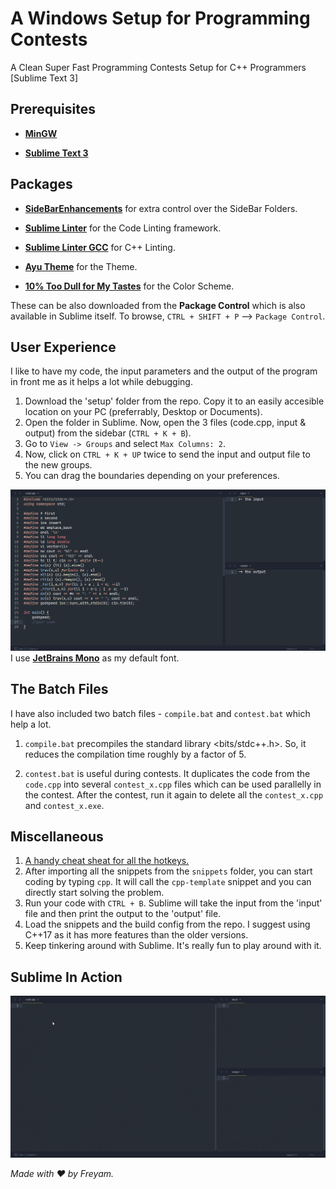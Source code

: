 # A Windows Setup for Programming Contests
A Clean Super Fast Programming Contests Setup for C++ Programmers [Sublime Text 3]


## Prerequisites
* [**MinGW**](https://sourceforge.net/projects/mingw/files/latest/download "Download Link")

* [**Sublime Text 3**](https://www.sublimetext.com/3 "Download Link")

## Packages

* [**SideBarEnhancements**](https://packagecontrol.io/packages/SideBarEnhancements "Download Link") for extra control over the SideBar Folders.

* [**Sublime Linter**](https://packagecontrol.io/packages/SublimeLinter "Download Link") for the Code Linting framework.

* [**Sublime Linter GCC**](https://packagecontrol.io/packages/SublimeLinter-gcc "Download Link") for C++ Linting.

* [**Ayu Theme**](https://packagecontrol.io/packages/ayu "Download Link") for the Theme.

* [**10% Too Dull for My Tastes**](https://packagecontrol.io/packages/10%25%20Too%20Dull%20for%20My%20Tastes%20Color%20Scheme "Download Link") for the Color Scheme.

These can be also downloaded from the **Package Control** which is also available in Sublime itself. To browse, `CTRL + SHIFT + P` --> `Package Control`.

## User Experience
I like to have my code, the input parameters and the output of the program in front me as it helps a lot while debugging.

1. Download the 'setup' folder from the repo. Copy it to an easily accesible location on your PC (preferrably, Desktop or Documents).
2. Open the folder in Sublime. Now, open the 3 files (code.cpp, input & output) from the sidebar (`CTRL + K + B`).
3. Go to `View -> Groups` and select `Max Columns: 2`. 
4. Now, click on `CTRL + K + UP` twice to send the input and output file to the new groups.
5. You can drag the boundaries depending on your preferences.


![Screenshot](/src/ui.png?raw=true "My Setup")
I use [**JetBrains Mono**](https://www.jetbrains.com/lp/mono/ "Download Link") as my default font.

## The Batch Files
I have also included two batch files - `compile.bat` and `contest.bat` which help a lot.

1. `compile.bat` precompiles the standard library <bits/stdc++.h>. So, it reduces the compilation time roughly by a factor of 5.

2. `contest.bat` is useful during contests. It duplicates the code from the `code.cpp` into several `contest_x.cpp` files which can be used parallelly in the contest. After the contest, run it again to delete all the `contest_x.cpp` and `contest_x.exe`.


## Miscellaneous
1. [A handy cheat sheat for all the hotkeys.](https://www.shortcutfoo.com/app/dojos/sublime-text-3-win/cheatsheet "Must Learn")
2. After importing all the snippets from the `snippets` folder, you can start coding by typing `cpp`. It will call the `cpp-template` snippet and you can directly start solving the problem.
3. Run your code with `CTRL + B`. Sublime will take the input from the 'input' file and then print the output to the 'output' file.
4. Load the snippets and the build config from the repo. I suggest using C++17 as it has more features than the older versions.
5. Keep tinkering around with Sublime. It's really fun to play around with it.


## Sublime In Action
![Sample Code](/src/ux.gif "Sample Code")


*Made with :heart: by Freyam.*
